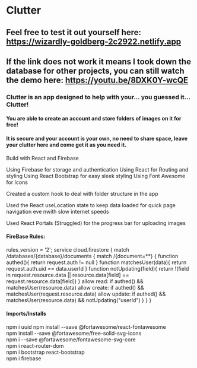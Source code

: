 # Clutter

## Feel free to test it out yourself here: https://wizardly-goldberg-2c2922.netlify.app 

## If the link does not work it means I took down the database for other projects, you can still watch the demo here: https://youtu.be/8DXK0Y-wcQE 

### Clutter is an app designed to help with your... you guessed it... Clutter!
#### You are able to create an account and store folders of images on it for free!
#### It is secure and your account is your own, no need to share space, leave your clutter here and come get it as you need it.

Build with React and Firebase

Using Firebase for storage and authentication
Using React for Routing and styling
Using React Bootstrap for easy sleek styling
Using Font Awesome for Icons

Created a custom hook to deal with folder structure in the app

Used the React useLocation state to keep data loaded for quick page navigation eve nwith slow internet speeds

Used React Portals (Struggled) for the progress bar for uploading images

#### FireBase Rules:
rules_version = '2';
service cloud.firestore {
  match /databases/{database}/documents {
    match /{document=**} {
      function authed(){
      	return request.auth != null
      }
      function matchesUser(data){
      	return request.auth.uid == data.userId
      }
      function notUpdating(field){
      return !(field in request.resource.data || resource.data[field] == request.resource.data[field])
      }
      allow read: if authed() && matchesUser(resource.data)
      allow create: if authed() && matchesUser(request.resource.data)
      allow update: if authed() && matchesUser(resource.data) && notUpdating("userId")
    }
  }
}


#### Imports/Installs
npm i uuid
npm install --save @fortawesome/react-fontawesome    
npm install --save @fortawesome/free-solid-svg-icons    
npm i --save @fortawesome/fontawesome-svg-core     
npm i react-router-dom  
npm i bootstrap react-bootstrap      
npm i firebase    
